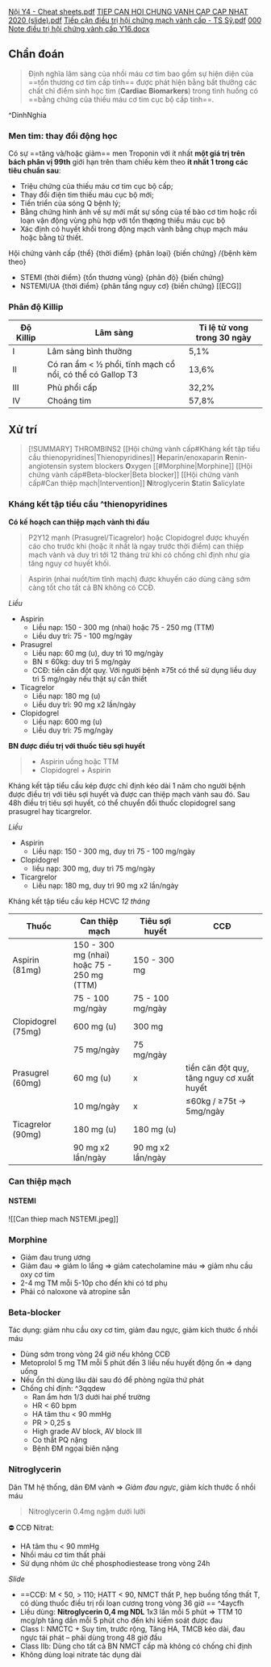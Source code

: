 [Nội Y4 - Cheat sheets.pdf](file://D:\OneDrive%20-%20UMP\TOT%20NGHIEP\Noi%20tong%20quat\Nội%20Y4%20-%20Cheat%20sheets.pdf)
[TIEP CAN HOI CHUNG VANH CAP CAP NHAT 2020 (slide).pdf](file://D:\OneDrive%20-%20UMP\TOT%20NGHIEP\Noi%20tong%20quat\Trai%20TIM%20MACH\000%20TIEP%20CAN%20HOI%20CHUNG%20VANH%20CAP%20CAP%20NHAT%202020%20(slide).pdf)
[Tiếp cận điều trị hội chứng mạch vành cấp - TS Sỹ.pdf](file://D:\OneDrive%20-%20UMP\TOT%20NGHIEP\Noi%20tong%20quat\Trai%20TIM%20MACH\000%20Tiếp%20cận%20điều%20trị%20hội%20chứng%20mạch%20vành%20cấp%20-%20TS%20Sỹ.pdf)
[000 Note điều trị hội chứng vành cấp Y16.docx](file:///D:/OneDrive%20-%20UMP/TOT%20NGHIEP/Noi%20tong%20quat/Trai%20TIM%20MACH/000%20Note%20%C4%91i%E1%BB%81u%20tr%E1%BB%8B%20h%E1%BB%99i%20ch%E1%BB%A9ng%20v%C3%A0nh%20c%E1%BA%A5p%20Y16.docx)


## Chẩn đoán
> Định nghĩa lâm sàng của nhồi máu cơ tim bao gồm sự hiện diện của ==tổn thương cơ tim cấp tính== được phát hiện bằng bất thường các chất chỉ điểm sinh học tim (**Cardiac Biomarkers**) trong tình huống có ==bằng chứng của thiếu máu cơ tim cục bộ cấp tính==.

^DinhNghia

### Men tim: thay đổi động học
Có sự ==tăng và/hoặc giảm== men Troponin với ít nhất **một giá trị trên bách phân vị 99th** giới hạn trên tham chiếu kèm theo **ít nhất 1 trong các tiêu chuẩn sau**:
- Triệu chứng của thiếu máu cơ tim cục bộ cấp;
- Thay đổi điện tim thiếu máu cục bộ mới;
- Tiến triển của sóng Q bệnh lý;
- Bằng chứng hình ảnh về sự mới mất sự sống của tế bào cơ tim hoặc rối loạn vận động vùng phù hợp với tổn thƣơng thiếu máu cục bộ
- Xác định có huyết khối trong động mạch vành bằng chụp mạch máu hoặc bằng tử thiết.


Hội chứng vành cấp {thể} {thời điểm} {phân loại} {biến chứng} /{bệnh kèm theo}
- STEMI {thời điểm} {tổn thương vùng} {phân độ} {biến chứng}
- NSTEMI/UA {thời điểm} {phân tầng nguy cơ} {biến chứng}
[[ECG]]

### Phân độ Killip

| Độ Killip | Lâm sàng                                                  | Tỉ lệ tử vong trong 30 ngày |
|-----------|-----------------------------------------------------------|-----------------------------|
| I         | Lâm sàng bình thường                                      | 5,1%                        |
| II        | Có ran ẩm < ½ phổi, tĩnh mạch cổ nổi, có thể có Gallop T3 | 13,6%                       |
| III       | Phù phổi cấp                                              | 32,2%                       |
| IV        | Choáng tim                                                | 57,8%                       |

## Xử trí


> [!SUMMARY] THROMBINS2
> [[Hội chứng vành cấp#Kháng kết tập tiểu cầu thienopyridines|Thienopyridines]]
> **H**eparin/enoxaparin
> **R**enin-angiotensin system blockers
> **O**xygen
> [[#Morphine|Morphine]]
> [[Hội chứng vành cấp#Beta-blocker|Beta blocker]]
> [[Hội chứng vành cấp#Can thiệp mạch|Intervention]]
> **N**itroglycerin
> **S**tatin
> **S**alicylate


### Kháng kết tập tiểu cầu ^thienopyridines
**Có kế hoạch can thiệp mạch vành thì đầu**
> P2Y12 mạnh (Prasugrel/Ticagrelor) hoặc Clopidogrel được khuyến cáo cho trước khi (hoặc ít nhất là ngay trước thời điểm) can thiệp mạch vành và duy trì tới 12 tháng trừ khi có chống chỉ định như gia tăng nguy cơ huyết khối.

> Aspirin (nhai nuốt/tim tĩnh mạch) được khuyến cáo dùng càng sớm càng tốt cho tất cả BN không có CCĐ.

*Liều*
- Aspirin
	- Liều nạp: 150 - 300 mg (nhai) hoặc 75 - 250 mg (TTM)
	- Liều duy trì: 75 - 100 mg/ngày
- Prasugrel
	- Liều nạp: 60 mg (u), duy trì 10 mg/ngày
	- BN ≤ 60kg: duy trì 5 mg/ngày
	- CCĐ: tiền căn đột quỵ. Với người bệnh ≥75t có thể sử dụng liều duy trì 5 mg/ngày nếu thật sự cần thiết
- Ticagrelor
	- Liều nạp: 180 mg (u)
	- Liều duy trì: 90 mg x2 lần/ngày
- Clopidogrel
	- Liều nạp: 600 mg (u)
	- Liều duy trì: 75 mg/ngày

**BN được điều trị với thuốc tiêu sợi huyết**
> - Aspirin uống hoặc TTM
> - Clopidogrel + Aspirin

Kháng kết tập tiểu cầu kép được chỉ định kéo dài 1 năm cho người bệnh được điều trị với tiêu sợi huyết và được can thiệp mạch vành sau đó. Sau 48h điều trị tiêu sợi huyết, có thể chuyển đổi thuốc clopidogrel sang prasugrel hay ticargrelor.

*Liều*
- Aspirin
	- Liều nạp: 150 - 300 mg, duy trì 75 - 100 mg/ngày
- Clopidogrel
	- liều nạp: 300 mg, duy trì 75 mg/ngày
- Ticargrelor
	- Liều nạp: 180 mg, duy trì 90 mg x2 lần/ngày

Kháng kết tập tiểu cầu kép HCVC
*12 tháng*

| Thuốc              | Can thiệp mạch                                  | Tiêu sợi huyết    | CCĐ                                       |
| ------------------ | ----------------------------------------------- | ----------------- | ----------------------------------------- |
| Aspirin (81mg)     | 150 - 300 mg (nhai) </br>hoặc 75 - 250 mg (TTM) | 150 - 300 mg      |                                           |
|                    | 75 - 100 mg/ngày                                | 75 - 100 mg/ngày  |                                           |
| Clopidogrel (75mg) | 600 mg (u)                                      | 300 mg            |                                           |
|                    | 75 mg/ngày                                      | 75 mg/ngày        |                                           |
| Prasugrel (60mg)   | 60 mg (u)                                       | x                 | tiền căn đột quỵ, tăng nguy cơ xuất huyết | 
|                    | 10 mg/ngày                                      | x                 | ≤60kg / ≥75t -> 5mg/ngày                  |
| Ticagrelor (90mg)  | 180 mg (u)                                      | 180 mg (u)        |                                           |
|                    | 90 mg x2 lần/ngày                               | 90 mg x2 lần/ngày |                                           |

### Can thiệp mạch

#### NSTEMI
![[Can thiep mach NSTEMI.jpeg]]



### Morphine
- Giảm đau trung ương
- Giảm đau => giảm lo lắng => giảm catecholamine máu => giảm nhu cầu oxy cơ tim
- 2-4 mg TM mỗi 5-10p cho đến khi có td phụ
- Phải có naloxone và atropine sẵn

### Beta-blocker
Tác dụng: giảm nhu cầu oxy cơ tim, giảm đau ngực, giảm kích thước ổ nhồi  
máu  
- Dùng sớm trong vòng 24 giờ nếu không CCĐ  
- Metoprolol 5 mg TM mỗi 5 phút đến 3 liều nếu huyết động ổn => dạng uống  
- Nếu ổn thì dùng lâu dài sau đó để phòng ngừa thứ phát  
- Chống chỉ định:  ^3qqdew
	- Ran ẩm hơn 1/3 dưới hai phế trường  
	- HR < 60 bpm  
	- HA tâm thu < 90 mmHg  
	- PR > 0,25 s  
	- High grade AV block, AV block III  
	- Co thắt PQ nặng  
	- Bệnh ĐM ngọai biên nặng

### Nitroglycerin
Dãn TM hệ thống, dãn ĐM vành => *Giảm đau ngực*, giảm kích thước ổ nhồi máu
> Nitroglycerin 0.4mg ngậm dưới lưỡi

⛔ CCĐ Nitrat:
- HA tâm thu < 90 mmHg
- Nhồi máu cơ tim thất phải
- Sử dụng nhóm ức chế phosphodiestease trong vòng 24h

*Slide*

- ==CCĐ: M < 50, > 110; HATT < 90, NMCT thất P, hẹp buồng tống thất T, có dùng thuốc điều trị rối loạn cương trong vòng 36 giờ  == ^4aycfh
- Liều dùng: **Nitroglycerin 0,4 mg NDL** 1x3 lần mỗi 5 phút => TTM 10 mcg/ph tăng dần mỗi 5 phút cho đến khi kiểm soát được đau  
- Class I: NMCTC + Suy tim, trước rộng, Tăng HA, TMCB kéo dài, đau ngực tái phát – phải dùng trong 48 giờ đầu  
- Class IIb: Dùng cho tất cả BN NMCT cấp mà không có chống chỉ định  
- Không dùng loại nitrate tác dụng dài

